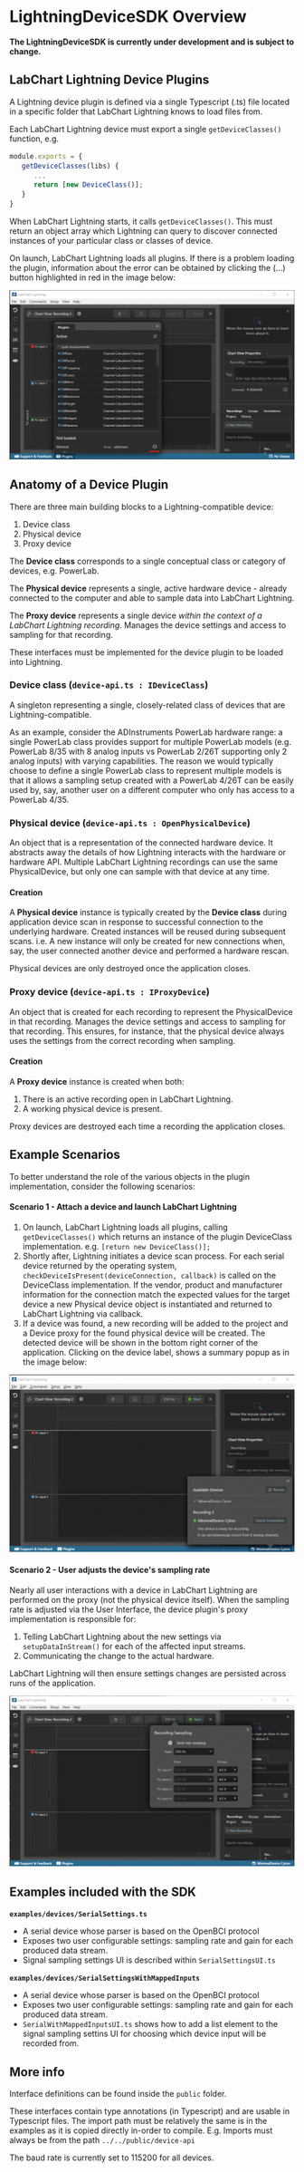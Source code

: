 # LightningDeviceSDK Overview

**The LightningDeviceSDK is currently under development and is subject to change.**

## LabChart Lightning Device Plugins

A Lightning device plugin is defined via a single Typescript (.ts) file located in a specific folder that LabChart Lightning knows to load files from.

Each LabChart Lightning device must export a single `getDeviceClasses()` function, e.g.

```ts
module.exports = {
   getDeviceClasses(libs) {
      ...
      return [new DeviceClass()];
   }
}
```

When LabChart Lightning starts, it calls `getDeviceClasses()`. This must return an object array which Lightning can query to discover connected instances of your particular class or classes of device.

On launch, LabChart Lightning loads all plugins. If there is a problem loading the plugin, information about the error can be obtained by clicking the (...) button highlighted in red in the image below:

![Error loading plugin](images/plugin-error.gif)

## Anatomy of a Device Plugin

There are three main building blocks to a Lightning-compatible device:

1. Device class
2. Physical device
3. Proxy device

The **Device class** corresponds to a single conceptual class or category of devices, e.g. PowerLab.

The **Physical device** represents a single, active hardware device - already connected to the computer and able to sample data into LabChart Lightning.

The **Proxy device** represents a single device _within the context of a LabChart Lightning recording_. Manages the device settings and access to sampling for that recording.

These interfaces must be implemented for the device plugin to be loaded into Lightning.

### Device class (`device-api.ts : IDeviceClass`)

A singleton representing a single, closely-related class of devices that are Lightning-compatible.

As an example, consider the ADInstruments PowerLab hardware range: a single PowerLab class provides support for multiple PowerLab models (e.g. PowerLab 8/35 with 8 analog inputs vs PowerLab 2/26T supporting only 2 analog inputs) with varying capabilities. The reason we would typically choose to define a single PowerLab class to represent multiple models is that it allows a sampling setup created with a PowerLab 4/26T can be easily used by, say, another user on a different computer who only has access to a PowerLab 4/35.

### Physical device (`device-api.ts : OpenPhysicalDevice`)

An object that is a representation of the connected hardware device. It abstracts away the details of how Lightning interacts with the hardware or hardware API. Multiple LabChart Lightning recordings can use the same PhysicalDevice, but only one can sample with that device at any time.

#### Creation

A **Physical device** instance is typically created by the **Device class** during application device scan in response to successful connection to the underlying hardware. Created instances will be reused during subsequent scans. i.e. A new instance will only be created for new connections when, say, the user connected another device and performed a hardware rescan.

Physical devices are only destroyed once the application closes.

### Proxy device (`device-api.ts : IProxyDevice`)

An object that is created for each recording to represent the PhysicalDevice in that recording. Manages the device settings and access to sampling for that recording. This ensures, for instance, that the physical device always uses the settings from the correct recording when sampling.

#### Creation

A **Proxy device** instance is created when both:

1. There is an active recording open in LabChart Lightning.
2. A working physical device is present.

Proxy devices are destroyed each time a recording the application closes.

## Example Scenarios

To better understand the role of the various objects in the plugin implementation, consider the following scenarios:

#### Scenario 1 - Attach a device and launch LabChart Lightning

1. On launch, LabChart Lightning loads all plugins, calling `getDeviceClasses()` which returns an instance of the plugin DeviceClass implementation. e.g. `[return new DeviceClass()];`
2. Shortly after, Lightning initiates a device scan process. For each serial device returned by the operating system, `checkDeviceIsPresent(deviceConnection, callback)` is called on the DeviceClass implementation. If the vendor, product and manufacturer information for the connection match the expected values for the target device a new Physical device object is instantiated and returned to LabChart Lightning via callback.
3. If a device was found, a new recording will be added to the project and a Device proxy for the found physical device will be created. The detected device will be shown in the bottom right corner of the application. Clicking on the device label, shows a summary popup as in the image below:

![Error loading plugin](images/device-found.gif)

#### Scenario 2 - User adjusts the device's sampling rate

Nearly all user interactions with a device in LabChart Lightning are performed on the proxy (not the physical device itself). When the sampling rate is adjusted via the User Interface, the device plugin's proxy implementation is responsible for:

1. Telling LabChart Lightning about the new settings via `setupDataInStream()` for each of the affected input streams.
2. Communicating the change to the actual hardware.

LabChart Lightning will then ensure settings changes are persisted across runs of the application.

![Adjusting sampling rate](images/adjust-rate.gif)

## Examples included with the SDK

**`examples/devices/SerialSettings.ts`**

* A serial device whose parser is based on the OpenBCI protocol
* Exposes two user configurable settings: sampling rate and gain for each produced data stream.
* Signal sampling settings UI is described within `SerialSettingsUI.ts`

**`examples/devices/SerialSettingsWithMappedInputs`**

* A serial device whose parser is based on the OpenBCI protocol
* Exposes two user configurable settings: sampling rate and gain for each produced data stream.
* `SerialWithMappedInputsUI.ts` shows how to add a list element to the signal sampling settins UI for choosing which device input will be recorded from.

## More info

Interface definitions can be found inside the `public` folder.

These interfaces contain type annotations (in Typescript) and are usable in Typescript files. The import path must be relatively the same is in the examples as it is copied directly in-order to compile. E.g. Imports must always be from the path `../../public/device-api`

The baud rate is currently set to 115200 for all devices.
